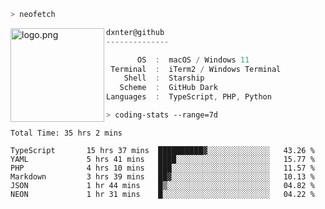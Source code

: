 ```zsh
> neofetch
```

<img align="left" src="https://user-images.githubusercontent.com/17434202/213643827-2660ae3a-d75f-4961-a865-9847c10b767f.png" alt="logo.png" width="150"/>

```csharp
dxnter@github
--------------

       OS  :  macOS / Windows 11
 Terminal  :  iTerm2 / Windows Terminal
    Shell  :  Starship
   Scheme  :  GitHub Dark
Languages  :  TypeScript, PHP, Python
```

```zsh
> coding-stats --range=7d
```

<!--START_SECTION:waka-->

```text
Total Time: 35 hrs 2 mins

TypeScript       15 hrs 37 mins  ██████████▓░░░░░░░░░░░░░░   43.26 %
YAML             5 hrs 41 mins   ████░░░░░░░░░░░░░░░░░░░░░   15.77 %
PHP              4 hrs 10 mins   ███░░░░░░░░░░░░░░░░░░░░░░   11.57 %
Markdown         3 hrs 39 mins   ██▓░░░░░░░░░░░░░░░░░░░░░░   10.13 %
JSON             1 hr 44 mins    █▒░░░░░░░░░░░░░░░░░░░░░░░   04.82 %
NEON             1 hr 31 mins    █░░░░░░░░░░░░░░░░░░░░░░░░   04.22 %
```

<!--END_SECTION:waka-->
